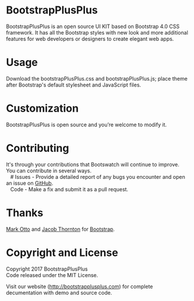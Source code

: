 # BootstrapPlusPlus
BootstrapPlusPlus is an open source UI KIT based on Bootstrap 4.0 CSS framework. It has all the Bootstrap styles with new look and more additional features for web developers or designers to create elegant web apps.

# Usage
Download the bootstrapPlusPlus.css and bootstrapPlusPlus.js; place theme after Bootstrap's default stylesheet and JavaScript files.

# Customization 
BootstrapPlusPlus is open source and you’re welcome to modify it.

# Contributing 
It's through your contributions that Bootswatch will continue to improve. You can contribute in several ways.<br/>
&nbsp;&nbsp; # Issues - Provide a detailed report of any bugs you encounter and open an issue on <a href="https://github.com/BootstrapPlusPlus/BootstrapPlusPlus/issues">GitHub</a>.<br/>
&nbsp;&nbsp; Code - Make a fix and submit it as a pull request.
  
# Thanks
<a href="https://github.com/mdo" target="_blank">Mark Otto</a> and <a href="https://github.com/fat" target="_blank">Jacob Thornton</a> for <a href="https://github.com/twbs/bootstrap" target="_blank">Bootstrap</a>.
 
# Copyright and License  
Copyright 2017 BootstrapPlusPlus<br/>
Code released under the MIT License.

Visit our website (http://bootstrapplusplus.com) for complete decumentation with demo and source code.
